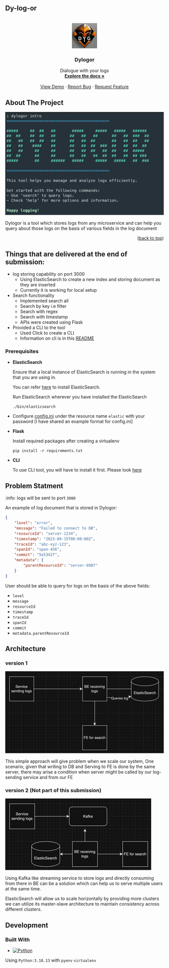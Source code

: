 ## Dy-log-or
<!-- PROJECT LOGO -->
<br />
<div align="center">
  <a href="https://github.com/hp77-creator/dylogor">
    <img src="img/img_2.png" alt="Logo" width="80" height="80">
  </a>

<h3 align="center">Dylogor</h3>

  <p align="center">
    Dialogue with your logs 
    <br />
    <a href="https://github.com/hp77-creator/dylogor"><strong>Explore the docs »</strong></a>
    <br />
    <br />
    <a href="https://youtu.be/AK7E1y7WQ6s?si=dZppTbLIQ7kjak6J">View Demo</a>
    ·
    <a href="https://github.com/hp77-creator/dylogor/issues">Report Bug</a>
    ·
    <a href="https://github.com/hp77-creator/dylogor/issues">Request Feature</a>
  </p>
</div>

<!-- ABOUT THE PROJECT -->
## About The Project

[![Product Name Screen Shot][product-screenshot]](img/img_3.png)




Dylogor is a tool which stores logs from any microservice and 
can help you query about those logs on the basis of various fields
in the log document

<p align="right">(<a href="#readme-top">back to top</a>)</p>

## Things that are delivered at the end of submission:
- log storing capability on port 3000 
  - Using ElasticSearch to create a new index and storing document as they are inserted
  - Currently it is working for local setup
- Search functionality
  - Implemented search all
  - Search by key i.e filter
  - Search with regex
  - Search with timestamp
  - APIs were created using Flask
- Provided a CLI to the tool
  - Used Click to create a CLI
  - Information on cli is in this [README](cli/README.md)

### Prerequisites

* __ElasticSearch__
  
  Ensure that a local instance of ElasticSearch is running in the system that you are using in.
  
  You can refer [here](https://www.elastic.co/guide/en/elasticsearch/reference/current/targz.html) to install ElasticSearch. 

  Run ElasticSearch wherever you have installed the ElasticSearch
  ```shell
  ./bin/elasticsearch
  ```
* Configure [config.ini](config/config.ini) under the resource name `elastic` with your password [I have shared an example format for config.ini]
* __Flask__
  
  Install required packages after creating a virtualenv
  ```shell
  pip install -r requirements.txt
  ```
* __CLI__
  
  To use CLI tool, you will have to install it first. Please look [here](cli/README.md)


## Problem Statment 

:info: logs will be sent to port `3000`

An example of log document that is stored in Dylogor:

```json
{
	"level": "error",
	"message": "Failed to connect to DB",
    "resourceId": "server-1234",
	"timestamp": "2023-09-15T08:00:00Z",
	"traceId": "abc-xyz-123",
    "spanId": "span-456",
    "commit": "5e5342f",
    "metadata": {
        "parentResourceId": "server-0987"
    }
}
```

User should be able to query for logs on the basis of the above fields:

- `level`
- `message`
- `resourceId`
- `timestamp`
- `traceId`
- `spanId`
- `commit`
- `metadata.parentResourceId`

## Architecture

### version 1
![img.png](img/img.png)

This simple approach will give problem when we scale our system, One
scenario, given that writing to DB and Serving to FE is done by the 
same server, there may arise a condition when server might be called 
by our log-sending service and from our FE

### version 2 (Not part of this submission)

![img_1.png](img/img_1.png)

Using Kafka like streaming service to store logs and directly consuming
from there in BE can be a solution which can help us to serve multiple
users at the same time.

ElasticSearch will allow us to scale horizontally by providing more clusters
we can utilize its master-slave architecture to maintain consistency across different
clusters.

## Development

### Built With

* [![Python][Python]][Python-url]

Using `Python:3.10.13` with `pyenv` `virtualenv`



<!-- MARKDOWN LINKS & IMAGES -->
<!-- https://www.markdownguide.org/basic-syntax/#reference-style-links -->
[product-screenshot]: img/img_3.png 
[Python-url]: https://python.org/
[Python]: https://img.shields.io/badge/Python-20232A?style=for-the-badge&logo=python&logoColor=61DAFB 

